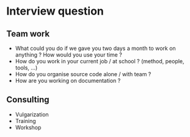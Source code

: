 # Interview question

## Team work
* What could you do if we gave you two days a month to work on anything ? How would you use your time ?
* How do you work in your current job / at school ? (method, people, tools, ...)
* How do you organise source code alone / with team ?
* How are you working on documentation ?

## Consulting 
* Vulgarization
* Training
* Workshop
